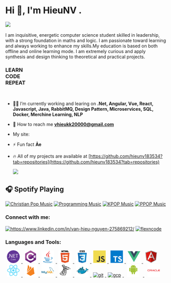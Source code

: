 <h1 align="left">Hi 👋, I'm HieuNV </>.</h1>
<img  src="https://user-images.githubusercontent.com/73097560/115834477-dbab4500-a447-11eb-908a-139a6edaec5c.gif">

<!--    <img align="right" alt="GIF" src="https://github.com/dieptran43/dieptran43/blob/main/developer.gif" width="550" height="410" /> -->

<p align="left">   
   I am inquisitive, energetic computer science student skilled in leadership, with a strong foundation in maths and logic. I am passionate toward learning and always working to enhance my skills.My education is based on both offline and online learning mode. I am extremely curious and apply synthesis and design thinking to theoretical and practical projects.</p>
<h3>LEARN<br>
CODE<br>
REPEAT</h3><br>

- 🐱‍👤 I’m currently working and learing on **.Net, Angular, Vue, React, Javascript, Java, RabbitMQ, Design Pattern, Microservices, SQL, Docker, Merchine Learning, NLP**

- 💪 How to reach me **vhieukk20000@gmail.com**

- My site: 

- ⚡ Fun fact **Ảe**

- 🔥 All of my projects are available at [https://github.com/hieunv183534?tab=repositories](https://github.com/hieunv183534?tab=repositories)


   <img  src="https://user-images.githubusercontent.com/73097560/115834477-dbab4500-a447-11eb-908a-139a6edaec5c.gif">

## 🎧 Spotify Playing

[![Christian Pop Music](https://img.shields.io/badge/Christian%20Pop%20Music-%231DB954.svg?&style=flat-square&logo=spotify&logoColor=white)](https://open.spotify.com/playlist/0eufhXK7WPSiiwPcaz3Jq7?si=839465c918394657) [![Programming Music](https://img.shields.io/badge/Programming%20Music-%231DB954.svg?&style=flat-square&logo=spotify&logoColor=white)](https://open.spotify.com/playlist/1FWq5Cu05LmtSHgFEXRnZO?si=FozGJF9nRXq2wTv_JpN2wQ) [![KPOP Music](https://img.shields.io/badge/KPOP%20Music-%231DB954.svg?&style=flat-square&logo=spotify&logoColor=white)](https://open.spotify.com/playlist/2DFExFNWYOwQMZy6wUeCxX?si=s1Ndgj8hTg-r8zLlvRgv1Q) [![PPOP Music](https://img.shields.io/badge/PPOP%20Music-%231DB954.svg?&style=flat-square&logo=spotify&logoColor=white)](https://open.spotify.com/playlist/58bZKfJFpUl2CwWET1QJ3X?si=259YV8_VRS-IKHsFZMmPTQ)

<h3 align="left">Connect with me:</h3>
<p align="left">
<a href="https://www.linkedin.com/in/van-hieu-nguyen-275869212/" target="blank"><img align="center" src="https://cdn.jsdelivr.net/npm/simple-icons@3.0.1/icons/linkedin.svg" alt="https://www.linkedin.com/in/van-hieu-nguyen-275869212/" height="30" width="40" /></a>
<a href="https://www.facebook.com/nguyen.vanhieu.16100921" target="blank"><img align="center" src="https://cdn.jsdelivr.net/npm/simple-icons@3.0.1/icons/facebook.svg" alt="flexncode" height="30" width="40" /></a>
</p>

<h3 align="left">Languages and Tools:</h3>

<p align="left"> 
   <a href="https://dotnet.microsoft.com/en-us" target="_blank"> <img src="https://raw.githubusercontent.com/devicons/devicon/master/icons/dotnetcore/dotnetcore-original.svg" alt="c#" width="40" height="40" hspace="5"/> </a>
   <a href="https://www.w3schools.com/cs/index.php" target="_blank"> <img src="https://raw.githubusercontent.com/devicons/devicon/master/icons/csharp/csharp-original.svg" alt="c#" width="40" height="40" hspace="5"/> </a>
   <a href="https://www.java.com" target="_blank"> <img src="https://raw.githubusercontent.com/devicons/devicon/master/icons/java/java-original.svg" alt="java" width="40" height="40" hspace="5"/> </a>
  <a href="https://www.w3.org/html/" target="_blank"> <img src="https://raw.githubusercontent.com/devicons/devicon/master/icons/html5/html5-original-wordmark.svg" alt="html5" width="40" height="40"/ hspace="5"> </a> 
  <a href="https://www.w3schools.com/css/" target="_blank"> <img src="https://raw.githubusercontent.com/devicons/devicon/master/icons/css3/css3-original-wordmark.svg" alt="css3" width="40" height="40" hspace="5"/> </a> 
  <a href="https://developer.mozilla.org/en-US/docs/Web/JavaScript" target="_blank"> <img src="https://raw.githubusercontent.com/devicons/devicon/master/icons/javascript/javascript-original.svg" alt="javascript" width="40" height="40" hspace="5"/> </a> 
  <a href="https://www.typescriptlang.org" target="_blank"> <img src="https://raw.githubusercontent.com/devicons/devicon/master/icons/typescript/typescript-original.svg" alt="javascript" width="40" height="40" hspace="5"/> </a> 
  <a href="https://vuejs.org" target="_blank"> <img src="https://raw.githubusercontent.com/devicons/devicon/master/icons/vuejs/vuejs-original.svg" alt="javascript" width="40" height="40" hspace="5"/> </a> 
  <a href="https://angular.io" target="_blank"> <img src="https://raw.githubusercontent.com/devicons/devicon/master/icons/angularjs/angularjs-original.svg" alt="javascript" width="40" height="40" hspace="5"/> </a> 
  <a href="https://reactjs.org" target="_blank"> <img src="https://raw.githubusercontent.com/devicons/devicon/master/icons/react/react-original.svg" alt="javascript" width="40" height="40" hspace="5"/> </a> 
  <a href="https://firebase.google.com" target="_blank"> <img src="https://raw.githubusercontent.com/devicons/devicon/master/icons/firebase/firebase-plain.svg" alt="javascript" width="40" height="40" hspace="5"/> </a> 
  <a href="https://www.mysql.com" target="_blank"> <img src="https://raw.githubusercontent.com/devicons/devicon/master/icons/mysql/mysql-original-wordmark.svg" alt="mysql" width="40" height="40" hspace="5"/> </a> 
  <a href="https://mariadb.org" target="_blank"> <img src="https://raw.githubusercontent.com/devicons/devicon/master/icons/microsoftsqlserver/microsoftsqlserver-plain.svg" alt="mysql" width="40" height="40" hspace="5"/> </a> 
  <a href="https://www.docker.com" target="_blank"> <img src="https://raw.githubusercontent.com/devicons/devicon/master/icons/docker/docker-original.svg" alt="mysql" width="40" height="40" hspace="5"/> </a> 
  <a href="https://git-scm.com/" target="_blank"> <img src="https://www.vectorlogo.zone/logos/git-scm/git-scm-icon.svg" alt="git" width="40" height="40" hspace="5"/> </a> 
  <a href="https://cloud.google.com" target="_blank"> <img src="https://www.vectorlogo.zone/logos/google_cloud/google_cloud-icon.svg" alt="gcp" width="40" height="40" hspace="5"/> </a> 
   <a href="https://developer.android.com" target="_blank"> <img src="https://raw.githubusercontent.com/devicons/devicon/master/icons/android/android-original-wordmark.svg" alt="android" width="40" height="40" hspace="10"/> </a>
  <a href="https://www.oracle.com/" target="_blank"> <img src="https://raw.githubusercontent.com/devicons/devicon/master/icons/oracle/oracle-original.svg" alt="oracle" width="40" height="40" hspace="10"/> </a> 
</p>


<!--
**hieunv183534/hieunv183534** is a ✨ _special_ ✨ repository because its `README.md` (this file) appears on your GitHub profile.

Here are some ideas to get you started:
